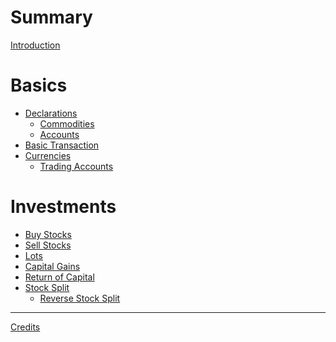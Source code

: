 # Summary

[Introduction](introduction.md)

# Basics

- [Declarations]()
  - [Commodities]()
  - [Accounts]()
- [Basic Transaction]()
- [Currencies]()
  - [Trading Accounts]()

# Investments

- [Buy Stocks]()
- [Sell Stocks]()
- [Lots](lots.md)
- [Capital Gains]()
- [Return of Capital](return-of-capital.md)
- [Stock Split]()
  - [Reverse Stock Split]()

---

[Credits]()
